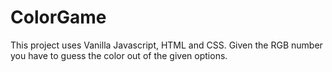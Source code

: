 # ColorGame
This project uses Vanilla Javascript, HTML and CSS. Given the RGB number you have to guess the color out of the given options.
